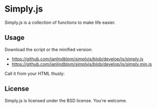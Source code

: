 # Simply.js
Simply.js is a collection of functions to make life easier.

## Usage
Download the script or the minified version:
* https://github.com/janlindblom/simplyjs/blob/develop/js/simply.js
* https://github.com/janlindblom/simplyjs/blob/develop/js/simply.min.js

Call it from your HTML thusly:
	<script src="js/simply.min.js"></script>

## License
Simply.js is licensed under the BSD license. You're welcome.